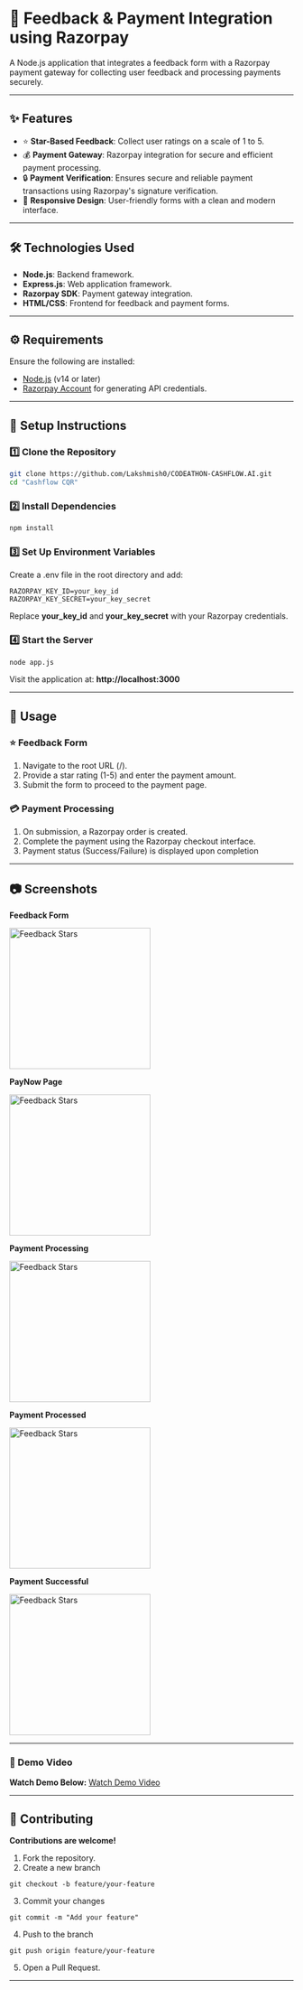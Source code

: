 # 🌟 **Feedback & Payment Integration using Razorpay**  
A Node.js application that integrates a feedback form with a Razorpay payment gateway for collecting user feedback and processing payments securely.  

---

## ✨ **Features**  
- ⭐ **Star-Based Feedback**: Collect user ratings on a scale of 1 to 5.  
- 💰 **Payment Gateway**: Razorpay integration for secure and efficient payment processing.  
- 🔒 **Payment Verification**: Ensures secure and reliable payment transactions using Razorpay's signature verification.  
- 📱 **Responsive Design**: User-friendly forms with a clean and modern interface.  

---

## 🛠️ **Technologies Used**  
- **Node.js**: Backend framework.  
- **Express.js**: Web application framework.  
- **Razorpay SDK**: Payment gateway integration.  
- **HTML/CSS**: Frontend for feedback and payment forms.  

---

## ⚙️ **Requirements**  
Ensure the following are installed:  
- [Node.js](https://nodejs.org/) (v14 or later)  
- [Razorpay Account](https://razorpay.com/) for generating API credentials.  

---

## 🚀 **Setup Instructions**  

### 1️⃣ Clone the Repository  
```bash
git clone https://github.com/Lakshmish0/CODEATHON-CASHFLOW.AI.git
cd "Cashflow CQR"
```
### 2️⃣ Install Dependencies
```bash
npm install
```
### 3️⃣ Set Up Environment Variables
Create a .env file in the root directory and add:
``` env
RAZORPAY_KEY_ID=your_key_id
RAZORPAY_KEY_SECRET=your_key_secret
```
Replace **your_key_id** and **your_key_secret** with your Razorpay credentials.
### 4️⃣ Start the Server
```bash
node app.js
```
Visit the application at: **http://localhost:3000**

---

## 📜 Usage
### ⭐ Feedback Form
1. Navigate to the root URL (/).
2. Provide a star rating (1-5) and enter the payment amount.
3. Submit the form to proceed to the payment page.
### 💳 Payment Processing
1. On submission, a Razorpay order is created.
2. Complete the payment using the Razorpay checkout interface.
3. Payment status (Success/Failure) is displayed upon completion

---

## 📷 Screenshots
**Feedback Form**

<img src="Feedback.jpg" alt="Feedback Stars" width="250">

**PayNow Page**

<img src="Paynow.jpg" alt="Feedback Stars" width="250">

**Payment Processing**

<img src="Payment_Processing.jpg" alt="Feedback Stars" width="250"> 

**Payment Processed**

<img src="Payment_Processed_green.jpg" alt="Feedback Stars" width="250">  

**Payment Successful**

<img src="Payment_Successful.jpg" alt="Feedback Stars" width="250">
 
---

### 🎥 Demo Video
**Watch Demo Below:**
[Watch Demo Video](cashflow_cqr.mp4)

---

## 🤝 Contributing
**Contributions are welcome!**

1. Fork the repository.
2. Create a new branch 
```
git checkout -b feature/your-feature
```
3. Commit your changes 
```
git commit -m "Add your feature"
```
4. Push to the branch 
```
git push origin feature/your-feature
```
5. Open a Pull Request.

---